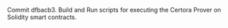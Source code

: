 Commit dfbacb3.                    Build and Run scripts for executing the Certora Prover on Solidity smart contracts.
